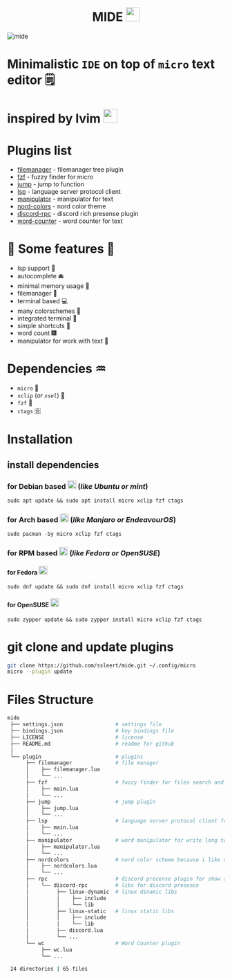 <h1 align="center">
  MIDE <img src="https://cdn.discordapp.com/attachments/957700034462384178/972603562771226674/micro-logo-mark.png?raw=true" width="32px">
</h1>

![mide](https://media.discordapp.net/attachments/955362477137362954/971503433196634163/2022-05-04_23-07.png?raw=true)

# Minimalistic `IDE` on top of `micro` text editor 🗒️

# inspired by lvim <img src="https://media.discordapp.net/attachments/955362477137362954/969692269991047178/82431193.png?raw=true" width="32px">

# Plugins list
- [filemanager](https://github.com/NicolaiSoeborg/filemanager-plugin) - filemanager tree plugin
- [fzf](https://github.com/micro-editor/updated-plugins/tree/master/fzf) - fuzzy finder for micro
- [jump](https://github.com/terokarvinen/micro-jump) - jump to function
- [lsp](https://github.com/AndCake/micro-plugin-lsp) - language server protocol client
- [manipulator](https://github.com/NicolaiSoeborg/manipulator-plugin) - manipulator for text
- [nord-colors](https://github.com/KiranWells/micro-nord-tc-colors) - nord color theme
- [discord-rpc](https://github.com/LevitatingBusinessMan/micro-discord) - discord rich presense plugin
- [word-counter](https://github.com/adamnpeace/micro-wc-plugin) - word counter for text

# 🦾 Some features 💪
- lsp support 🔄
- autocomplete 🚘
- minimal memory usage 💽
- filemanager 📁
- terminal based 💻
- many colorschemes 🌈
- integrated terminal 🧭
- simple shortcuts 🤬
- word count 🎆
- manipulator for work with text 🤖

# Dependencies ♒
- `micro` 🥇
- `xclip` (*or `xsel`*) 🥈
- `fzf` 🥉
- `ctags` 🈴

# Installation
## install dependencies
### for Debian based <img src="https://upload.wikimedia.org/wikipedia/commons/thumb/6/66/Openlogo-debianV2.svg/1200px-Openlogo-debianV2.svg.png?raw=true" width="20px"> (*like Ubuntu or mint*)

```fish
sudo apt update && sudo apt install micro xclip fzf ctags
```

### for Arch based <img src="https://wiki.installgentoo.com/images/f/f9/Arch-linux-logo.png?raw=true" width="20px"> (*like Manjaro or EndeavourOS*)

```fish
sudo pacman -Sy micro xclip fzf ctags
```

### for RPM based <img src="https://avatars.githubusercontent.com/u/33972111?s=280&v=4?raw=true" width="20px"> (*like Fedora or OpenSUSE*)

#### for Fedora <img src="https://upload.wikimedia.org/wikipedia/commons/thumb/3/3f/Fedora_logo.svg/1024px-Fedora_logo.svg.png?raw=true" width="20px">

```fish
sudo dnf update && sudo dnf install micro xclip fzf ctags
```

#### for OpenSUSE <img src="https://en.opensuse.org/images/4/44/Button-filled-colour.png?raw=true" width="20px">

```fish
sudo zypper update && sudo zypper install micro xclip fzf ctags
```


# git clone and update plugins
```bash
git clone https://github.com/ssleert/mide.git ~/.config/micro
micro --plugin update
```

# Files Structure

```sh
mide
 ├── settings.json                 # settings file
 ├── bindings.json                 # key bindings file
 ├── LICENSE                       # license
 ├── README.md                     # readme for github
 │
 └── plugin                        # plugins
      ├── filemanager              # file manager
      │    ├── filemanager.lua
      │    └── ...
      ├── fzf                      # fuzzy finder for files search and open
      │    ├── main.lua
      │    └── ...
      ├── jump                     # jump plugin
      │    ├── jump.lua
      │    └── ...
      ├── lsp                      # language server protocol client for lsp features
      │    ├── main.lua
      │    └── ...
      ├── manipulator              # word manipulator for write long text without any issues
      │    ├── manipulator.lua
      │    └── ...
      ├── nordcolors               # nord color scheme because i like nord colors
      │    ├── nordcolors.lua
      │    └── ...
      ├── rpc                      # discord precense plugin for show activity in discord
      │    └── discord-rpc         # libs for discord presence
      │         ├── linux-dynamic  # linux dinamic libs
      │         │    ├── include			
      │         │    └── lib
      │         ├── linux-static   # linux static libs
      │         │    ├── include
      │         │    └── lib
      │         ├── discord.lua
      │         └── ...
      └── wc                       # Word Counter plugin
           ├── wc.lua
           └── ...
 
 24 directories | 65 files
```


